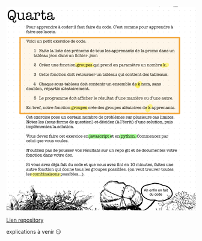 ![quarta exericse](quarta.png)

[Lien repository ](https://github.com/elhayanich/prairie_quarta)

explications à venir :smirk:
